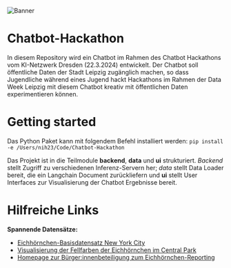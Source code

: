 ![Banner](https://github.com/nih23/Chatbot-Hackathon/blob/main/res/Banner.jpg?raw=true)

# Chatbot-Hackathon

In diesem Repository wird ein Chatbot im Rahmen des Chatbot Hackathons vom KI-Netzwerk Dresden (22.3.2024) entwickelt. Der Chatbot soll öffentliche Daten der Stadt Leipzig zugänglich machen, so dass Jugendliche während eines Jugend hackt Hackathons im Rahmen der Data Week Leipzig mit diesem Chatbot kreativ mit öffentlichen Daten experimentieren können.

# Getting started
Das Python Paket kann mit folgendem Befehl installiert werden:
```pip install -e /Users/nih23/Code/Chatbot-Hackathon```

Das Projekt ist in die Teilmodule **backend**, **data** und **ui** strukturiert. *Backend* stellt Zugriff zu verschiedenen Inferenz-Servern her; *data* stellt Data Loader bereit, die ein Langchain Document zurückliefern und **ui** stellt User Interfaces zur Visualisierung der Chatbot Ergebnisse bereit.

# Hilfreiche Links

**Spannende Datensätze:**
- [Eichhörnchen-Basisdatensatz New York City](https://data.cityofnewyork.us/Environment/2018-Central-Park-Squirrel-Census-Squirrel-Data/vfnx-vebw/data_preview)
- [Visualisierung der Fellfarben der Eichhörnchen im Central Park](https://data.cityofnewyork.us/Environment/2018-Squirrel-Census-Fur-Color-Map/fak5-wcft)
- [Homepage zur Bürger:innenbeteiligung zum Eichhörnchen-Reporting](https://www.thesquirrelcensus.com/)
